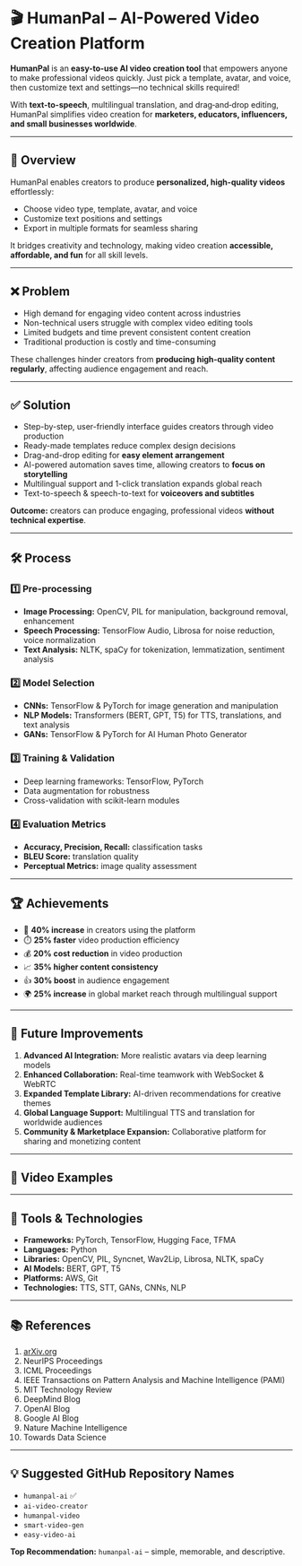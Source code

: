 # 🎬 HumanPal – AI-Powered Video Creation Platform

**HumanPal** is an **easy-to-use AI video creation tool** that empowers anyone to make professional videos quickly. Just pick a template, avatar, and voice, then customize text and settings—no technical skills required!

With **text-to-speech**, multilingual translation, and drag‑and‑drop editing, HumanPal simplifies video creation for **marketers, educators, influencers, and small businesses worldwide**.

---

## 🔹 Overview
HumanPal enables creators to produce **personalized, high-quality videos** effortlessly:
- Choose video type, template, avatar, and voice
- Customize text positions and settings
- Export in multiple formats for seamless sharing

It bridges creativity and technology, making video creation **accessible, affordable, and fun** for all skill levels.

---

## ❌ Problem
- High demand for engaging video content across industries
- Non-technical users struggle with complex video editing tools
- Limited budgets and time prevent consistent content creation
- Traditional production is costly and time-consuming

These challenges hinder creators from **producing high-quality content regularly**, affecting audience engagement and reach.

---

## ✅ Solution
- Step-by-step, user-friendly interface guides creators through video production
- Ready-made templates reduce complex design decisions
- Drag-and-drop editing for **easy element arrangement**
- AI-powered automation saves time, allowing creators to **focus on storytelling**
- Multilingual support and 1-click translation expands global reach
- Text-to-speech & speech-to-text for **voiceovers and subtitles**

**Outcome:** creators can produce engaging, professional videos **without technical expertise**.

---

## 🛠️ Process

### 1️⃣ Pre-processing
- **Image Processing:** OpenCV, PIL for manipulation, background removal, enhancement
- **Speech Processing:** TensorFlow Audio, Librosa for noise reduction, voice normalization
- **Text Analysis:** NLTK, spaCy for tokenization, lemmatization, sentiment analysis

### 2️⃣ Model Selection
- **CNNs:** TensorFlow & PyTorch for image generation and manipulation
- **NLP Models:** Transformers (BERT, GPT, T5) for TTS, translations, and text analysis
- **GANs:** TensorFlow & PyTorch for AI Human Photo Generator

### 3️⃣ Training & Validation
- Deep learning frameworks: TensorFlow, PyTorch
- Data augmentation for robustness
- Cross-validation with scikit-learn modules

### 4️⃣ Evaluation Metrics
- **Accuracy, Precision, Recall:** classification tasks
- **BLEU Score:** translation quality
- **Perceptual Metrics:** image quality assessment

---

## 🏆 Achievements
- 🚀 **40% increase** in creators using the platform
- ⏱️ **25% faster** video production efficiency
- 💰 **20% cost reduction** in video production
- 📈 **35% higher content consistency**
- 👍 **30% boost** in audience engagement
- 🌍 **25% increase** in global market reach through multilingual support

---

## 🔮 Future Improvements
1. **Advanced AI Integration:** More realistic avatars via deep learning models
2. **Enhanced Collaboration:** Real-time teamwork with WebSocket & WebRTC
3. **Expanded Template Library:** AI-driven recommendations for creative themes
4. **Global Language Support:** Multilingual TTS and translation for worldwide audiences
5. **Community & Marketplace Expansion:** Collaborative platform for sharing and monetizing content

---

## 🎥 Video Examples


---

## 🧰 Tools & Technologies
- **Frameworks:** PyTorch, TensorFlow, Hugging Face, TFMA
- **Languages:** Python
- **Libraries:** OpenCV, PIL, Syncnet, Wav2Lip, Librosa, NLTK, spaCy
- **AI Models:** BERT, GPT, T5
- **Platforms:** AWS, Git
- **Technologies:** TTS, STT, GANs, CNNs, NLP

---

## 📚 References
1. [arXiv.org](https://arxiv.org)
2. NeurIPS Proceedings
3. ICML Proceedings
4. IEEE Transactions on Pattern Analysis and Machine Intelligence (PAMI)
5. MIT Technology Review
6. DeepMind Blog
7. OpenAI Blog
8. Google AI Blog
9. Nature Machine Intelligence
10. Towards Data Science

---

## 💡 Suggested GitHub Repository Names
- `humanpal-ai` ✅
- `ai-video-creator`
- `humanpal-video`
- `smart-video-gen`
- `easy-video-ai`

**Top Recommendation:** `humanpal-ai` – simple, memorable, and descriptive.
